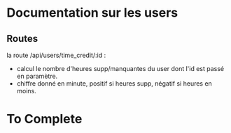 # Documentation sur les users

## Routes

la route /api/users/time_credit/:id :
- calcul le nombre d'heures supp/manquantes du user dont l'id est passé en paramètre.
- chiffre donné en minute, positif si heures supp, négatif si heures en moins.

# To Complete
